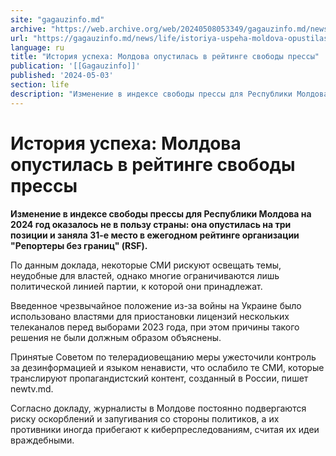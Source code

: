 ```yaml
---
site: "gagauzinfo.md"
archive: "https://web.archive.org/web/20240508053349/gagauzinfo.md/news/life/istoriya-uspeha-moldova-opustilas-v-reitinge-svobodi-pressi"
url: "https://gagauzinfo.md/news/life/istoriya-uspeha-moldova-opustilas-v-reitinge-svobodi-pressi"
language: ru
title: "История успеха: Молдова опустилась в рейтинге свободы прессы"
publication: '[[Gagauzinfo]]'
published: '2024-05-03'
section: life
description: "Изменение в индексе свободы прессы для Республики Молдова на 2024 год оказалось не в пользу страны: она опустилась на три позиции и заняла 31-е место в ежегодном рейтинге организации \"Репортеры без границ\" (RSF)."
---
```


# История успеха: Молдова опустилась в рейтинге свободы прессы

**Изменение в индексе свободы прессы для Республики Молдова на 2024 год оказалось не в пользу страны: она опустилась на три позиции и заняла 31-е место в ежегодном рейтинге организации "Репортеры без границ" (RSF).**

По данным доклада, некоторые СМИ рискуют освещать темы, неудобные для властей, однако многие ограничиваются лишь политической линией партии, к которой они принадлежат.

Введенное чрезвычайное положение из-за войны на Украине было использовано властями для приостановки лицензий нескольких телеканалов перед выборами 2023 года, при этом причины такого решения не были должным образом объяснены.

Принятые Советом по телерадиовещанию меры ужесточили контроль за дезинформацией и языком ненависти, что ослабило те СМИ, которые транслируют пропагандистский контент, созданный в России, пишет newtv.md.

Согласно докладу, журналисты в Молдове постоянно подвергаются риску оскорблений и запугивания со стороны политиков, а их противники иногда прибегают к киберпреследованиям, считая их идеи враждебными.